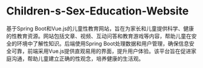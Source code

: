 # Children-s-Sex-Education-Website
基于Spring Boot和Vue.js的儿童性教育网站，旨在为家长和儿童提供科学、健康的性教育资源。网站包括文章、视频、互动问答和教育游戏等内容，帮助儿童在安全的环境中了解性知识。后端使用Spring Boot处理数据和用户管理，确保信息安全可靠，前端采用Vue.js提供直观易用的界面，提升用户体验。该平台旨在促进家庭沟通，帮助儿童建立正确的性观念，培养健康的生活观。
